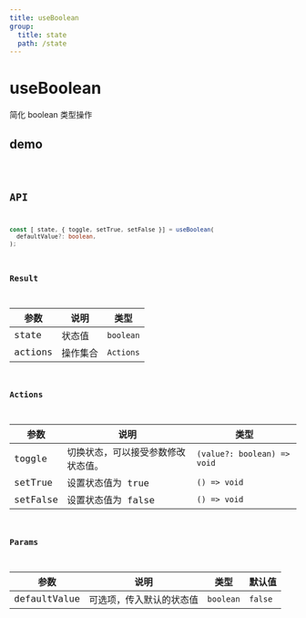 ```yaml
---
title: useBoolean
group:
  title: state
  path: /state
---
```


# useBoolean

简化 boolean 类型操作

## demo

<code src="./Demo/index.tsx"/>

## API

```typescript
const [ state, { toggle, setTrue, setFalse }] = useBoolean(
  defaultValue?: boolean,
);

```

### Result

| **参数** | **说明** | **类型**  |
| -------- | -------- | --------- |
| state    | 状态值   | `boolean` |
| actions  | 操作集合 | `Actions` |

### Actions

| **参数** | **说明**                           | **类型**                    |
| -------- | ---------------------------------- | --------------------------- |
| toggle   | 切换状态，可以接受参数修改状态值。 | `(value?: boolean) => void` |
| setTrue  | 设置状态值为 true                  | `() => void`                |
| setFalse | 设置状态值为 false                 | `() => void`                |

### Params

| **参数**     | **说明**                 | **类型**  | **默认值** |
| ------------ | ------------------------ | --------- | ---------- |
| defaultValue | 可选项，传入默认的状态值 | `boolean` | `false`    |
